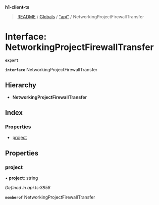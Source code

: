 **h1-client-ts**

> [README](../README.md) / [Globals](../globals.md) / ["api"](../modules/_api_.md) / NetworkingProjectFirewallTransfer

# Interface: NetworkingProjectFirewallTransfer

**`export`** 

**`interface`** NetworkingProjectFirewallTransfer

## Hierarchy

* **NetworkingProjectFirewallTransfer**

## Index

### Properties

* [project](_api_.networkingprojectfirewalltransfer.md#project)

## Properties

### project

•  **project**: string

*Defined in api.ts:3858*

**`memberof`** NetworkingProjectFirewallTransfer
